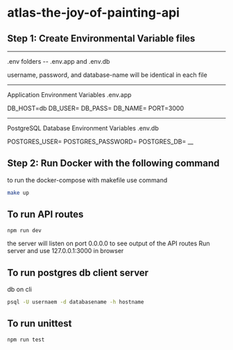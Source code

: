 # atlas-the-joy-of-painting-api

## Step 1: Create Environmental Variable files

___
.env folders --
.env.app and .env.db

username, password, and database-name will be identical in each file
___
Application Environment Variables .env.app

DB_HOST=db
DB_USER=
DB_PASS=
DB_NAME=
PORT=3000
___
PostgreSQL Database Environment Variables .env.db

POSTGRES_USER=
POSTGRES_PASSWORD=
POSTGRES_DB=
__

## Step 2: Run Docker with the following command

to run the docker-compose with makefile
use command

``` bash
make up
```

## To run API routes

``` bash
npm run dev
```

the server will listen on port 0.0.0.0
to see output of the API routes
Run server and use 127.0.0.1:3000 in browser

## To run postgres db client server

db on cli

``` bash
psql -U usernaem -d databasename -h hostname
```

## To run unittest

``` bash
npm run test
```
